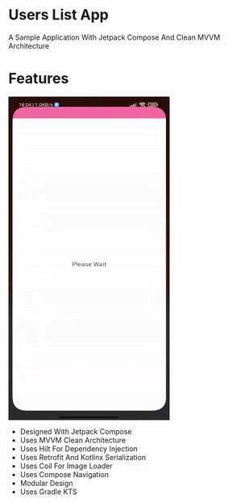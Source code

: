# Users List App

A Sample Application With Jetpack Compose And Clean MVVM Architecture

# Features

<img align="center" src="Images/Preview.gif" alt="Preview" height="640" width="320">

- Designed With Jetpack Compose
- Uses MVVM Clean Architecture
- Uses Hilt For Dependency Injection
- Uses Retrofit And Kotlinx Serialization
- Uses Coil For Image Loader
- Uses Compose Navigation
- Modular Design
- Uses Gradle KTS
